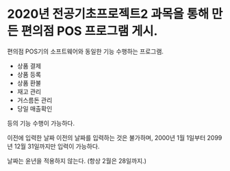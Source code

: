 # 2020년 전공기초프로젝트2 과목을 통해 만든 편의점 POS 프로그램 게시.

편의점 POS기의 소프트웨어와 동일한 기능 수행하는 프로그램.

- 상품 결제
- 상품 등록
- 상품 환불
- 재고 관리
- 거스름돈 관리
- 당일 매출확인

등의 기능 수행이 가능하다.

이전에 입력한 날짜 이전의 날짜를 입력하는 것은 불가하며, 2000년 1월 1일부터 2099년 12월 31일까지만 입력이 가능하다.

날짜는 윤년을 적용하지 않는다. (항상 2월은 28일까지.)
